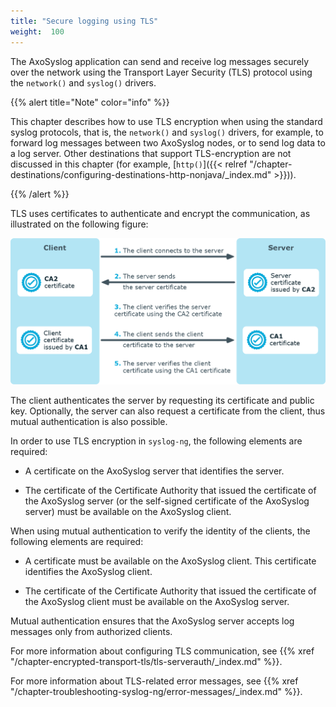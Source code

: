 ```yaml
---
title: "Secure logging using TLS"
weight:  100
---
```

<!-- DISCLAIMER: This file is based on the syslog-ng Open Source Edition documentation https://github.com/balabit/syslog-ng-ose-guides/commit/2f4a52ee61d1ea9ad27cb4f3168b95408fddfdf2 and is used under the terms of The syslog-ng Open Source Edition Documentation License. The file has been modified by Axoflow. -->

The AxoSyslog application can send and receive log messages securely over the network using the Transport Layer Security (TLS) protocol using the `network()` and `syslog()` drivers.

{{% alert title="Note" color="info" %}}

This chapter describes how to use TLS encryption when using the standard syslog protocols, that is, the `network()` and `syslog()` drivers, for example, to forward log messages between two AxoSyslog nodes, or to send log data to a log server. Other destinations that support TLS-encryption are not discussed in this chapter (for example, [`http()`]({{< relref "/chapter-destinations/configuring-destinations-http-nonjava/_index.md" >}})).

{{% /alert %}}

TLS uses certificates to authenticate and encrypt the communication, as illustrated on the following figure:

![Authenticating and encrypting the communication with TLS](fig-certificate-based-authentication01.png)

The client authenticates the server by requesting its certificate and public key. Optionally, the server can also request a certificate from the client, thus mutual authentication is also possible.

In order to use TLS encryption in `syslog-ng`, the following elements are required:

  - A certificate on the AxoSyslog server that identifies the server.

  - The certificate of the Certificate Authority that issued the certificate of the AxoSyslog server (or the self-signed certificate of the AxoSyslog server) must be available on the AxoSyslog client.

When using mutual authentication to verify the identity of the clients, the following elements are required:

  - A certificate must be available on the AxoSyslog client. This certificate identifies the AxoSyslog client.

  - The certificate of the Certificate Authority that issued the certificate of the AxoSyslog client must be available on the AxoSyslog server.

Mutual authentication ensures that the AxoSyslog server accepts log messages only from authorized clients.

For more information about configuring TLS communication, see {{% xref "/chapter-encrypted-transport-tls/tls-serverauth/_index.md" %}}.

For more information about TLS-related error messages, see {{% xref "/chapter-troubleshooting-syslog-ng/error-messages/_index.md" %}}.
